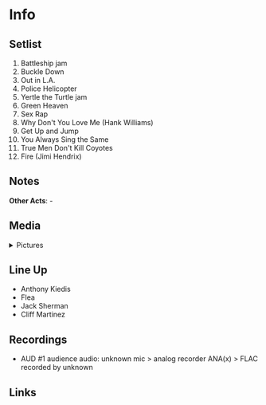 # Info


## Setlist

1. Battleship jam
2. Buckle Down
3. Out in L.A.
4. Police Helicopter
5. Yertle the Turtle jam
6. Green Heaven
7. Sex Rap
8. Why Don't You Love Me (Hank Williams)
9. Get Up and Jump
10. You Always Sing the Same
11. True Men Don't Kill Coyotes
12. Fire (Jimi Hendrix)

## Notes

**Other Acts**: -

## Media 

<details>
  <summary>Pictures</summary>
  <img alt="Flyer" title="Flyer" src="19840228f.png" height="200" />
</details>

## Line Up

* Anthony Kiedis
* Flea
* Jack Sherman
* Cliff Martinez

## Recordings

* AUD #1 audience audio: unknown mic > analog recorder ANA(x) > FLAC recorded by unknown

## Links
